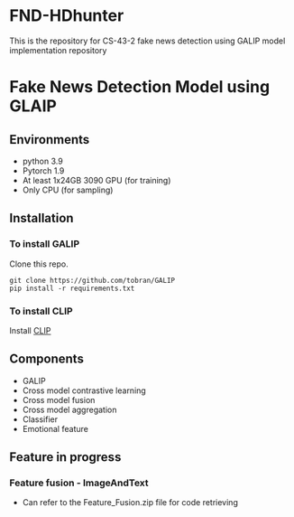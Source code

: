 # FND-HDhunter
This is the repository for CS-43-2 fake news detection using GALIP model implementation repository

# Fake News Detection Model using GLAIP

## Environments

- python 3.9
- Pytorch 1.9
- At least 1x24GB 3090 GPU (for training)
- Only CPU (for sampling) 

## Installation

### To install GALIP

Clone this repo.
```
git clone https://github.com/tobran/GALIP
pip install -r requirements.txt
```
### To install CLIP

Install [CLIP](https://github.com/openai/CLIP)

## Components
- GALIP​
- Cross model contrastive learning​
- Cross model fusion​
- Cross model aggregation​
- Classifier​
- Emotional feature

## Feature in progress
### Feature fusion - ImageAndText
- Can refer to the Feature_Fusion.zip file for code retrieving

